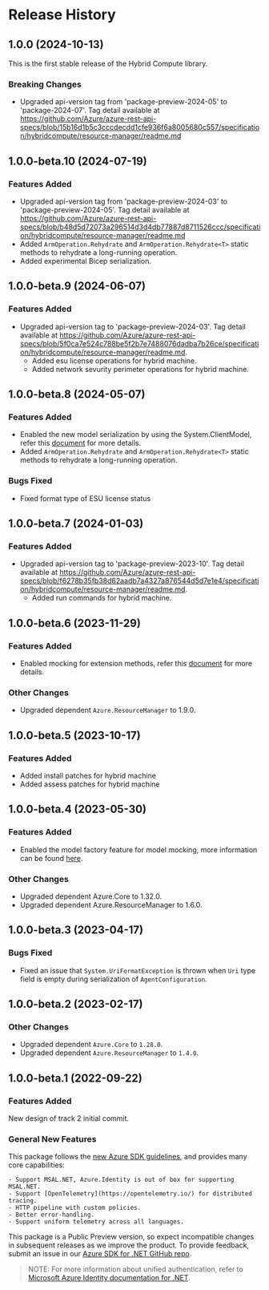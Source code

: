 # Release History

## 1.0.0 (2024-10-13)

This is the first stable release of the Hybrid Compute library.

### Breaking Changes

- Upgraded api-version tag from 'package-preview-2024-05' to 'package-2024-07'. Tag detail available at https://github.com/Azure/azure-rest-api-specs/blob/15b16d1b5c3cccdecdd1cfe936f6a8005680c557/specification/hybridcompute/resource-manager/readme.md

## 1.0.0-beta.10 (2024-07-19)

### Features Added

- Upgraded api-version tag from 'package-preview-2024-03' to 'package-preview-2024-05'. Tag detail available at https://github.com/Azure/azure-rest-api-specs/blob/b48d5d72073a296514d3d4db77887d8711526ccc/specification/hybridcompute/resource-manager/readme.md
- Added `ArmOperation.Rehydrate` and `ArmOperation.Rehydrate<T>` static methods to rehydrate a long-running operation.
- Added experimental Bicep serialization.

## 1.0.0-beta.9 (2024-06-07)

### Features Added

- Upgraded api-version tag to 'package-preview-2024-03'. Tag detail available at https://github.com/Azure/azure-rest-api-specs/blob/5f0ca7e524c788be5f2b7e7488076dadba7b26ce/specification/hybridcompute/resource-manager/readme.md.
    - Added esu license operations for hybrid machine.
    - Added network sevurity perimeter operations for hybrid machine.

## 1.0.0-beta.8 (2024-05-07)

### Features Added

- Enabled the new model serialization by using the System.ClientModel, refer this [document](https://aka.ms/azsdk/net/mrw) for more details.
- Added `ArmOperation.Rehydrate` and `ArmOperation.Rehydrate<T>` static methods to rehydrate a long-running operation.

### Bugs Fixed

- Fixed format type of ESU license status

## 1.0.0-beta.7 (2024-01-03)

### Features Added

- Upgraded api-version tag to 'package-preview-2023-10'. Tag detail available at https://github.com/Azure/azure-rest-api-specs/blob/f6278b35fb38d62aadb7a4327a876544d5d7e1e4/specification/hybridcompute/resource-manager/readme.md.
    - Added run commands for hybrid machine.

## 1.0.0-beta.6 (2023-11-29)

### Features Added

- Enabled mocking for extension methods, refer this [document](https://aka.ms/azsdk/net/mocking) for more details.

### Other Changes

- Upgraded dependent `Azure.ResourceManager` to 1.9.0.

## 1.0.0-beta.5 (2023-10-17)

### Features Added

- Added install patches for hybrid machine
- Added assess patches for hybrid machine

## 1.0.0-beta.4 (2023-05-30)

### Features Added

- Enabled the model factory feature for model mocking, more information can be found [here](https://azure.github.io/azure-sdk/dotnet_introduction.html#dotnet-mocking-factory-builder).

### Other Changes

- Upgraded dependent Azure.Core to 1.32.0.
- Upgraded dependent Azure.ResourceManager to 1.6.0.

## 1.0.0-beta.3 (2023-04-17)

### Bugs Fixed

- Fixed an issue that `System.UriFormatException` is thrown when `Uri` type field is empty during serialization of `AgentConfiguration`.

## 1.0.0-beta.2 (2023-02-17)

### Other Changes

- Upgraded dependent `Azure.Core` to `1.28.0`.
- Upgraded dependent `Azure.ResourceManager` to `1.4.0`.

## 1.0.0-beta.1 (2022-09-22)

### Features Added

New design of track 2 initial commit.

### General New Features

This package follows the [new Azure SDK guidelines](https://azure.github.io/azure-sdk/general_introduction.html), and provides many core capabilities:

    - Support MSAL.NET, Azure.Identity is out of box for supporting MSAL.NET.
    - Support [OpenTelemetry](https://opentelemetry.io/) for distributed tracing.
    - HTTP pipeline with custom policies.
    - Better error-handling.
    - Support uniform telemetry across all languages.

This package is a Public Preview version, so expect incompatible changes in subsequent releases as we improve the product. To provide feedback, submit an issue in our [Azure SDK for .NET GitHub repo](https://github.com/Azure/azure-sdk-for-net/issues).

> NOTE: For more information about unified authentication, refer to [Microsoft Azure Identity documentation for .NET](https://docs.microsoft.com//dotnet/api/overview/azure/identity-readme?view=azure-dotnet).
